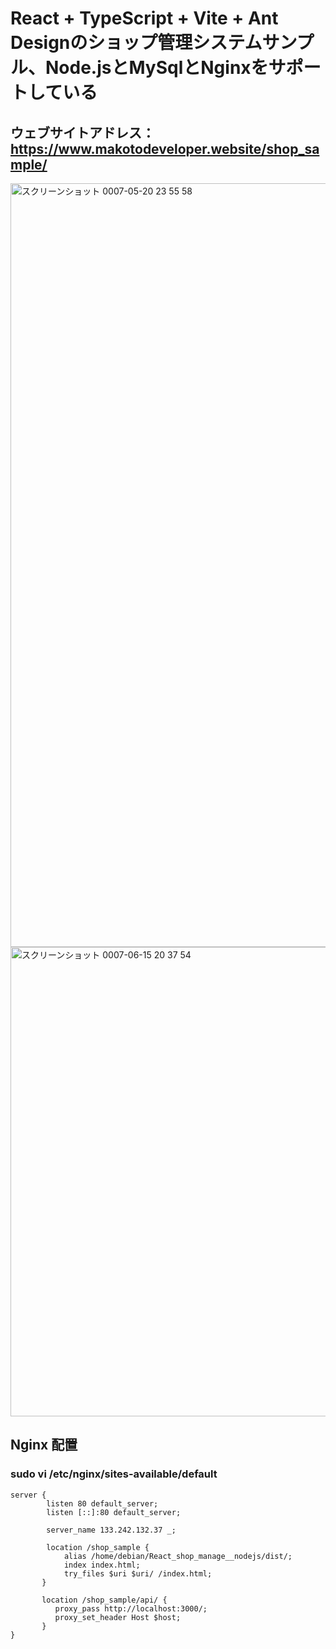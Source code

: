 # React + TypeScript + Vite + Ant Designのショップ管理システムサンプル、Node.jsとMySqlとNginxをサポートしている
## ウェブサイトアドレス： https://www.makotodeveloper.website/shop_sample/
<img width="1222" alt="スクリーンショット 0007-05-20 23 55 58" src="https://github.com/user-attachments/assets/69028c70-d900-4229-9697-cd2de3d720f5" />
<img width="751" alt="スクリーンショット 0007-06-15 20 37 54" src="https://github.com/user-attachments/assets/f0856ed5-2ba8-452c-93eb-a1c92746498f" />

## Nginx 配置
### sudo vi /etc/nginx/sites-available/default
```
server {
        listen 80 default_server;
        listen [::]:80 default_server;

        server_name 133.242.132.37 _;

        location /shop_sample {
            alias /home/debian/React_shop_manage__nodejs/dist/;
            index index.html;
            try_files $uri $uri/ /index.html;
       }

       location /shop_sample/api/ {
          proxy_pass http://localhost:3000/;
          proxy_set_header Host $host;
       }
}
```
